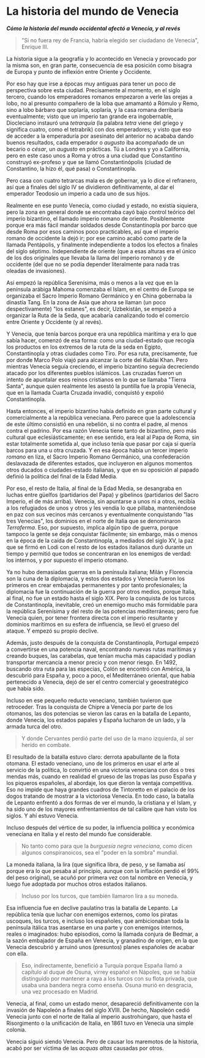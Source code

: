# La historia del mundo de Venecia
***Cómo la historia del mundo occidental afectó a Venecia, y al revés***

> "Si no fuera rey de Francia, habría elegido ser ciudadano de Venecia", Enrique
> III.

La historia sigue a la geografía y lo acontecido en Venecia y provocado por la
misma son, en gran parte, consecuencia de esa posición como bisagra de Europa y
punto de inflexión entre Oriente y Occidente.

Por eso hay que irse a épocas muy antiguas para tener un poco de perspectiva
sobre esta ciudad. Precisamente al momento, en el siglo tercero, cuando los
emperadores romanos empezaron a verle las orejas a lobo, no al presunto
compañero de la loba que amamantó a Rómulo y Remo, sino a lobo bárbaro que
soplaría, soplaría, y la casa romana derribaría eventualmente; visto que un
imperio tan grande era ingobernable, Diocleciano instauró una *tetrarquía* (la
palabra *tetra* viene del griego y significa cuatro, como el tetrabrik) con dos
emperadores; y visto que eso de acceder a la emperaduría por asesinato del
anterior no acababa dando buenos resultados, cada emperador o *augusto* iba
acompañado de un becario o *césar*, un *augusto* en prácticas. Tú a Londres y yo
a California, pero en este caso unos a Roma y otros a una ciudad que Constantino
construyó ex-profeso y que se llamó Constantinópolis (ciudad de Constantino, la
hizo él, qué pasa) o Constantinopla.

Pero casa con cuatro tetrarcas mala es de gobernar, ya lo dice el refranero, así
que a finales del siglo IV se dividieron definitivamente, al dar el emperador
Teodosio un imperio a cada uno de sus hijos.

Realmente en ese punto Venecia, como ciudad y estado, no existía siquiera, pero
la zona en general donde se encontraba cayó bajo control teórico del imperio
bizantino, el llamado imperio romano de oriente. Posiblemente porque era más
fácil mandar soldados desde Constantinopla por barco que desde Roma por esos
caminos poco practicables, así que el imperio romano de occidente la dejó ir;
por ese camino acabó como parte de la llamada Pentápolis, y finalmente
independiente a todos los efectos a finales del siglo séptimo. Independiente de
oriente (que a esas alturas era el único de los dos originales que llevaba la
llama del imperio romano) y de occidente (del que no se podía depender
literalmente para nada tras oleadas de invasiones).

Así empezó la república Serenísima, más o menos a la vez que en la península
arábiga Mahoma comenzaba el Islam, en el centro de Europa se organizaba el Sacro
Imperio Romano Germánico y en China gobernaba la dinastía Tang. En la zona de
Asia que ahora se llaman (un poco despectivamente) "los estanes", es decir,
Uzbekistán, se empezó a organizar la Ruta de la Seda, que acabaría canalizando
todo el comercio entre Oriente y Occidente (y al revés).

Y Venecia, que tenía barcos porque era una república marítima y era lo que sabía
hacer, comenzó de esa forma: como una ciudad-estado que recogía los productos en
los extremos de la ruta de la seda en Egipto, Constantinopla y otras ciudades
como Tiro. Por esa ruta, precisamente, fue por donde Marco Polo viajó para
alcanzar la corte del Kublai Khan. Pero mientras Venecia seguía creciendo, el
imperio bizantino seguía decreciendo atacado por los diferentes pueblos
islámicos. Las cruzadas fueron un intento de apuntalar esos reinos cristianos en
lo que se llamaba "Tierra Santa", aunque quien realmente les asestó la puntilla
fue la propia Venecia, que en la llamada Cuarta Cruzada invadió, conquistó y
expolió Constantinopla.

Hasta entonces, el imperio bizantino había definido en gran parte cultural y
comercialmente a la república veneciana. Pero parece que la adolescencia de este
último consistió en una rebelión, si no contra el padre, al menos contra el
padrino. Por esa razón Venecia tiene tanto de bizantino, pero más cultural que
eclesiásticamente; en ese sentido, era leal al Papa de Roma, sin estar
totalmente sometida al, que incluso tenía que pasar por caja si quería barcos
para una u otra cruzada. Y en esa época había un tercer imperio *romano* en
liza, el Sacro Imperio Romano Germánico, una confederación deslavazada de
diferentes estados, que incluyeron en algunos momentos otros ducados o
ciudades-estado italianas, y que en su oposición al papado definió la política
del final de la Edad Media.

Por eso, el resto de Italia, al final de la Edad Media, se desangraba en luchas
entre güelfos (partidarios del Papa) y gibelinos (partidarios del Sacro Imperio,
el de más arriba). Venecia, sin apuntarse a unos ni a otros, recibía a los
refugiados de unos y otros y les vendía lo que pillaba, manteniéndose en paz con
sus vecinos más cercanos y eventualmente conquistando "las tres Venecias", los
dominios en el norte de Italia que se denominaron *Terraferma*. Eso, por
supuesto, implica algún tipo de guerra, porque tampoco la gente se deja
conquistar fácilmente; sin embargo, más o menos en la época de la caída de
Constantinopla, a mediados del siglo XV, la paz que se firmó en Lodi con el
resto de los estados italianos duró durante un tiempo y permitió que todos se
concentraran en los enemigos de verdad: los internos, y por supuesto el imperio
otomano.

Ya no hubo demasiadas guerras en la península italiana; Milán y Florencia son la
cuna de la diplomacia, y estos dos estados y Venecia fueron los primeros en
crear embajadas permanentes y por tanto profesionales; la diplomacia fue la
continuación de la guerra por otros medios, porque Italia, al final, no fue un
estado hasta el siglo XIX. Pero la conquista de los turcos de Constantinopla,
inevitable, creó un enemigo mucho más formidable para la república Serenísima y
del resto de las potencias mediterráneas; pero fue Venecia quien, por tener
frontera directa con el imperio resultante y dominios marítimos en su esfera de
influencia, se llevó el grueso del ataque. Y empezó su propio declive.

Además, justo después de la conquista de Constantinopla, Portugal empezó a
convertirse en una potencia naval, encontrando nuevas rutas marítimas y creando
buques, las carabelas, que tenían mucha más capacidad y podían transportar
mercancía a menor precio y con menor riesgo. En 1492, buscando otra ruta para
las especias, Colón se encontró con América, la descubrió para España y, poco a
poco, el Mediterráneo oriental, que había pertenecido a Venecia, dejó de ser el
centro comercial y geoestratégico que había sido.

Incluso en ese pequeño reducto veneciano, también tuvieron que retroceder. Tras
la conquista de Chipre a Venecia por parte de los otomanos, las dos potencias se
vieron las caras en la batalla de Lepanto, donde Venecia, los estados papales y
España lucharon de un lado, y la armada turca del otro.

> Y donde Cervantes perdió parte del uso de la mano izquierda, al ser herido en
  combate.

El resultado de la batalla estuvo claro: derrota apabullante de la flota
otomana. El estado veneciano, uno de los primeros en usar el arte al servicio de
la política, lo convirtió en una victoria veneciana con dos o tres mendas más,
cuando en realidad el grueso de las tropas las puso España y los piqueros
españoles, al abordaje, los que dieron la ventaja competitiva. Eso no impide que
haya grandes cuadros de Tintoretto en el palacio de los dogos tratando de
mostrar a la victoriosa Venecia. En todo caso, la batalla de Lepanto enfrentó a
dos formas de ver el mundo, la cristiana y el Islam, y ha sido uno de los
mayores enfrentamientos de tal calibre que han visto los siglos. Y ahí estuvo
Venecia.

Incluso después del vértice de su poder, la influencia política y económica
veneciana en Italia y el resto del mundo fue considerable.

> No tanto como para que la *burguesía negra veneciana*, como dicen algunos
> conspiranoicos, sea el "poder en la sombra" mundial.

La moneda italiana, la lira (que significa libra, de peso, y se llamaba así
porque era lo que pesaba al principio, aunque con la inflación perdió el 99% del
peso original), se acuñó por primera vez con tal nombre
en Venecia, y luego fue adoptada por muchos otros estados italianos.

> Incluso por los turcos, que también llamaron lira a su moneda.

Esa influencia fue en declive paulatino tras la batalla de Lepanto. La república
tenía que luchar con enemigos externos, como los piratas uscoques, los turcos, e
incluso los españoles, que ambicionaban toda la península itálica tras asentarse
en una parte y con enemigos internos, reales o imaginados: hubo episodios, como
la llamada conjura de Bedmar, a la sazón embajador de España en Venecia, y
granadino de origen, en la que Venecia descubrió y arruinó unos (presuntos)
planes españoles de acabar con ella.

> Eso, indirectamente, benefició a Turquía porque España llamó a capítulo al
> duque de Osuna, virrey español en Nápoles, que se había distinguido por
> mantener a raya a los turcos con su flota privada, que usaba una bandera negra
> como enseña. Osuna murió en desgracia, una vez procesado en Madrid.

Venecia, al final, como un estado menor, desapareció definitivamente con la
invasión de Napoleón a finales del siglo XVIII. De hecho, Napoleón cedió Venecia
junto con el norte de Italia al imperio austrohúngaro, que hasta el Risorgimento
o la unificación de Italia, en 1861 tuvo en Venecia una simple colonia.

Venecia siguió siendo Venecia. Pero de causar los maremotos de la historia,
acabó por ser víctima de las *acquas altas* causadas por otros.

